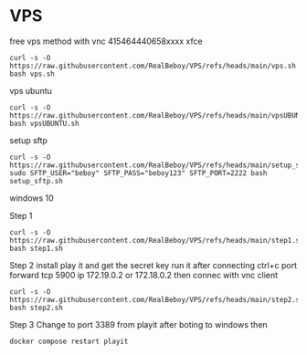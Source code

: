 # VPS
free vps method with vnc
415464440658xxxx
xfce
```
curl -s -O https://raw.githubusercontent.com/RealBeboy/VPS/refs/heads/main/vps.sh
bash vps.sh

```
vps ubuntu
```
curl -s -O https://raw.githubusercontent.com/RealBeboy/VPS/refs/heads/main/vpsUBUNTU.sh
bash vpsUBUNTU.sh

```
setup sftp
```
curl -s -O https://raw.githubusercontent.com/RealBeboy/VPS/refs/heads/main/setup_sftp.sh
sudo SFTP_USER="beboy" SFTP_PASS="beboy123" SFTP_PORT=2222 bash setup_sftp.sh

```
windows 10

Step 1
```
curl -s -O https://raw.githubusercontent.com/RealBeboy/VPS/refs/heads/main/step1.sh
bash step1.sh

```
Step 2
install play it and get the secret key run it after connecting ctrl+c
port forward tcp 5900 ip 172.19.0.2 or 172.18.0.2 then connec with vnc client
```
curl -s -O https://raw.githubusercontent.com/RealBeboy/VPS/refs/heads/main/step2.sh
bash step2.sh

```
Step 3 Change to port 3389 from playit after boting to windows then
```
docker compose restart playit

```

